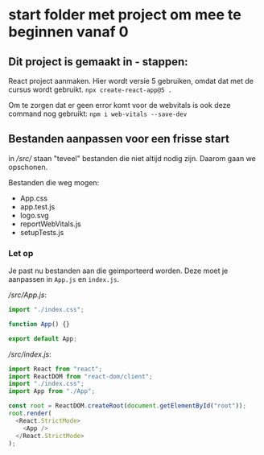 # start folder met project om mee te beginnen vanaf 0

## Dit project is gemaakt in - stappen:

React project aanmaken. Hier wordt versie 5 gebruiken, omdat dat met de cursus wordt gebruikt.
`npx create-react-app@5 .`

Om te zorgen dat er geen error komt voor de webvitals is ook deze command nog gebruikt:
`npm i web-vitals --save-dev`

## Bestanden aanpassen voor een frisse start

in _/src/_ staan "teveel" bestanden die niet altijd nodig zijn. Daarom gaan we opschonen.

Bestanden die weg mogen:

- App.css
- app.test.js
- logo.svg
- reportWebVitals.js
- setupTests.js

### Let op

Je past nu bestanden aan die geimporteerd worden. Deze moet je aanpassen in `App.js` en `index.js`.

_/src/App.js_:

```js
import "./index.css";

function App() {}

export default App;
```

_/src/index.js_:

```js
import React from "react";
import ReactDOM from "react-dom/client";
import "./index.css";
import App from "./App";

const root = ReactDOM.createRoot(document.getElementById("root"));
root.render(
  <React.StrictMode>
    <App />
  </React.StrictMode>
);
```

##
